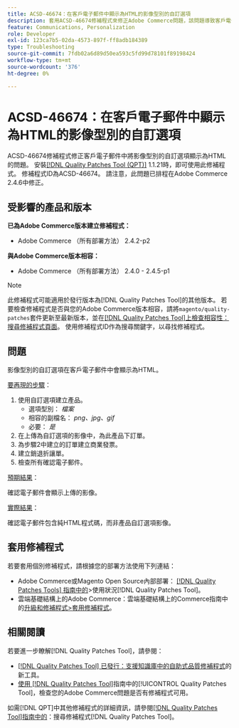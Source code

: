 ```yaml
---
title: ACSD-46674：在客戶電子郵件中顯示為HTML的影像型別的自訂選項
description: 套用ACSD-46674修補程式來修正Adobe Commerce問題，該問題導致客戶電子郵件中將影像型別的自訂選項顯示為HTML。
feature: Communications, Personalization
role: Developer
exl-id: 123ca7b5-02da-4573-897f-ff8adb184389
type: Troubleshooting
source-git-commit: 7fdb02a6d89d50ea593c5fd99d78101f89198424
workflow-type: tm+mt
source-wordcount: '376'
ht-degree: 0%

---
```


# ACSD-46674：在客戶電子郵件中顯示為HTML的影像型別的自訂選項

ACSD-46674修補程式修正客戶電子郵件中將影像型別的自訂選項顯示為HTML的問題。 安裝[[!DNL Quality Patches Tool (QPT)]](https://experienceleague.adobe.com/en/docs/commerce-operations/tools/quality-patches-tool/quality-patches-tool-to-self-serve-quality-patches) 1.1.21時，即可使用此修補程式。 修補程式ID為ACSD-46674。 請注意，此問題已排程在Adobe Commerce 2.4.6中修正。

## 受影響的產品和版本

**已為Adobe Commerce版本建立修補程式：**

* Adobe Commerce （所有部署方法） 2.4.2-p2

**與Adobe Commerce版本相容：**

* Adobe Commerce （所有部署方法） 2.4.0 - 2.4.5-p1

>[!NOTE]
>
>此修補程式可能適用於發行版本為[!DNL Quality Patches Tool]的其他版本。 若要檢查修補程式是否與您的Adobe Commerce版本相容，請將`magento/quality-patches`套件更新至最新版本，並在[[!DNL Quality Patches Tool]上檢查相容性：搜尋修補程式頁面](https://experienceleague.adobe.com/tools/commerce-quality-patches/index.html)。 使用修補程式ID作為搜尋關鍵字，以尋找修補程式。

## 問題

影像型別的自訂選項在客戶電子郵件中會顯示為HTML。

<u>要再現的步驟</u>：

1. 使用自訂選項建立產品。
   * 選項型別： *檔案*
   * 相容的副檔名： *png、jpg、gif*
   * 必要： *是*
1. 在上傳為自訂選項的影像中，為此產品下訂單。
1. 為步驟2中建立的訂單建立商業發票。
1. 建立銷退折讓單。
1. 檢查所有確認電子郵件。

<u>預期結果</u>：

確認電子郵件會顯示上傳的影像。

<u>實際結果</u>：

確認電子郵件包含純HTML程式碼，而非產品自訂選項影像。

## 套用修補程式

若要套用個別修補程式，請根據您的部署方法使用下列連結：

* Adobe Commerce或Magento Open Source內部部署： [[!DNL Quality Patches Tools] 指南中的](/help/tools/quality-patches-tool/usage.md)>使用狀況[!DNL Quality Patches Tool]。
* 雲端基礎結構上的Adobe Commerce：雲端基礎結構上的Commerce指南中的[升級和修補程式>套用修補程式](https://experienceleague.adobe.com/docs/commerce-cloud-service/user-guide/develop/upgrade/apply-patches.html)。

## 相關閱讀

若要進一步瞭解[!DNL Quality Patches Tool]，請參閱：

* [[!DNL Quality Patches Tool] 已發行：支援知識庫中的自助式品質修補程式](https://experienceleague.adobe.com/en/docs/commerce-operations/tools/quality-patches-tool/quality-patches-tool-to-self-serve-quality-patches)的新工具。
* [使用 [!DNL Quality Patches Tool]](/help/tools/quality-patches-tool/patches-available-in-qpt/check-patch-for-magento-issue-with-magento-quality-patches.md)指南中的[!UICONTROL Quality Patches Tool]，檢查您的Adobe Commerce問題是否有修補程式可用。


如需[!DNL QPT]中其他修補程式的詳細資訊，請參閱[[!DNL Quality Patches Tool]指南中的](https://experienceleague.adobe.com/tools/commerce-quality-patches/index.html)：搜尋修補程式[!DNL Quality Patches Tool]。
